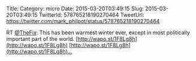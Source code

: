 Title: 
Category: micro
Date: 2015-03-20T03:49:15
Slug: 2015-03-20T03:49:15
TwitterId: 578765218190270464
TweetUrl: https://twitter.com/mark_philpot/status/578765218190270464

RT [@TheFix](https://twitter.com/TheFix): This has been warmest winter ever, except in most politically important part of the world. [http://wapo.st/1F8Lg8h](http://wapo.st/1F8Lg8h) [http://wapo.st/1F8Lg8h](http://wapo.st/1F8Lg8h)…